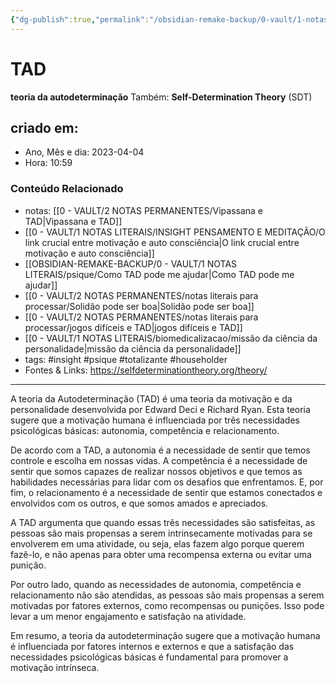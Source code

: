 ```yaml
---
{"dg-publish":true,"permalink":"/obsidian-remake-backup/0-vault/1-notas-literais/psique/tad/","tags":["insight","psique","totalizante","householder"],"dgHomeLink":true,"dgShowLocalGraph":true,"dgShowFileTree":true,"dgEnableSearch":true,"noteIcon":""}
---
```


# TAD
**teoria da autodeterminação**
Também: **Self-Determination Theory** (SDT)

## criado em: 
-  Ano, Mês e dia: 2023-04-04
- Hora: 10:59

### Conteúdo Relacionado
- notas: [[0 - VAULT/2 NOTAS PERMANENTES/Vipassana e TAD\|Vipassana e TAD]]
- [[0 - VAULT/1 NOTAS LITERAIS/INSIGHT PENSAMENTO E MEDITAÇÃO/O link crucial entre motivação e auto consciência\|O link crucial entre motivação e auto consciência]]
- [[OBSIDIAN-REMAKE-BACKUP/0 - VAULT/1 NOTAS LITERAIS/psique/Como TAD pode me ajudar\|Como TAD pode me ajudar]]
- [[0 - VAULT/2 NOTAS PERMANENTES/notas literais para processar/Solidão pode ser boa\|Solidão pode ser boa]]
- [[0 - VAULT/2 NOTAS PERMANENTES/notas literais para processar/jogos difíceis e TAD\|jogos difíceis e TAD]]
- [[0 - VAULT/1 NOTAS LITERAIS/biomedicalizacao/missão da ciência da personalidade\|missão da ciência da personalidade]]
- tags: #insight #psique #totalizante #householder 
- Fontes & Links: https://selfdeterminationtheory.org/theory/
---
A teoria da Autodeterminação (TAD) é uma teoria da motivação e da personalidade desenvolvida por Edward Deci e Richard Ryan. Esta teoria sugere que a motivação humana é influenciada por três necessidades psicológicas básicas: autonomia, competência e relacionamento.

De acordo com a TAD, a autonomia é a necessidade de sentir que temos controle e escolha em nossas vidas. A competência é a necessidade de sentir que somos capazes de realizar nossos objetivos e que temos as habilidades necessárias para lidar com os desafios que enfrentamos. E, por fim, o relacionamento é a necessidade de sentir que estamos conectados e envolvidos com os outros, e que somos amados e apreciados.

A TAD argumenta que quando essas três necessidades são satisfeitas, as pessoas são mais propensas a serem intrinsecamente motivadas para se envolverem em uma atividade, ou seja, elas fazem algo porque querem fazê-lo, e não apenas para obter uma recompensa externa ou evitar uma punição.

Por outro lado, quando as necessidades de autonomia, competência e relacionamento não são atendidas, as pessoas são mais propensas a serem motivadas por fatores externos, como recompensas ou punições. Isso pode levar a um menor engajamento e satisfação na atividade.

Em resumo, a teoria da autodeterminação sugere que a motivação humana é influenciada por fatores internos e externos e que a satisfação das necessidades psicológicas básicas é fundamental para promover a motivação intrínseca.